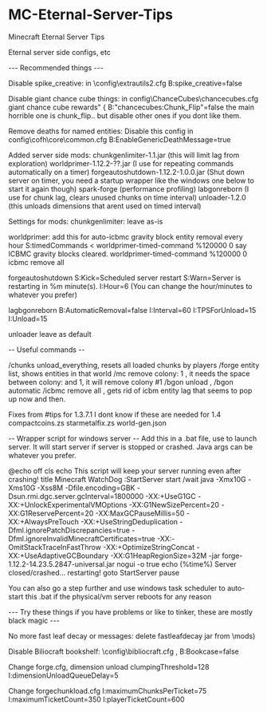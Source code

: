 # MC-Eternal-Server-Tips
Minecraft Eternal Server Tips

Eternal server side configs, etc

--- Recommended things ---

Disable spike_creative: 
in \config\extrautils2.cfg
    B:spike_creative=false

Disable giant chance cube things:
in config\ChanceCubes\chancecubes.cfg
giant chance cube rewards" {
    B:"chancecubes:Chunk_Flip"=false
the main horrible one is chunk_flip.. but disable other ones if you dont like them.

Remove deaths for named entities:
Disable this config in config\cofh\core\common.cfg
B:EnableGenericDeathMessage=true

Added server side mods:
chunkgenlimiter-1.1.jar (this will limit lag from exploration)
worldprimer-1.12.2-??.jar (I use for repeating commands automatically on a timer)
forgeautoshutdown-1.12.2-1.0.0.jar (Shut down server on timer, you need a startup wrapper like the windows one below to start it again though)
spark-forge (performance profiling)
labgonreborn (I use for chunk lag, clears unused chunks on time interval)
unloader-1.2.0 (this unloads dimensions that arent used on timed interval)

Settings for mods:
chunkgenlimiter:
leave as-is

worldprimer:
add this for auto-icbmc gravity block entity removal every hour 
    S:timedCommands <
	worldprimer-timed-command %120000 0 say ICBMC gravity blocks cleared.
	worldprimer-timed-command %120000 0 icbmc remove all

forgeautoshutdown
S:Kick=Scheduled server restart
S:Warn=Server is restarting in %m minute(s).
I:Hour=6 
(You can change the hour/minutes to whatever you prefer)

lagbgonreborn
B:AutomaticRemoval=false
I:Interval=60
I:TPSForUnload=15
I:Unload=15

unloader
leave as default

-- Useful commands --

/chunks unload_everything, resets all loaded chunks by players
/forge entity list, shows entities in that world
/mc remove colony: 1 , it needs the space between colony: and 1, it will remove colony #1
/bgon unload , /bgon automatic
/icbmc remove all , gets rid of icbm entity lag that seems to pop up now and then.

Fixes from #tips for 1.3.7.1 I dont know if these are needed for 1.4
compactcoins.zs
starmetalfix.zs
world-gen.json

-- Wrapper script for windows server --
Add this in a .bat file, use to launch server. It will start server if server is stopped or crashed. Java args can be whatever you prefer.

@echo off
cls
echo This script will keep your server running even after crashing!
title Minecraft WatchDog
:StartServer
start /wait java -Xmx10G -Xms10G -Xss8M -Dfile.encoding=GBK -Dsun.rmi.dgc.server.gcInterval=1800000 -XX:+UseG1GC -XX:+UnlockExperimentalVMOptions -XX:G1NewSizePercent=20 -XX:G1ReservePercent=20 -XX:MaxGCPauseMillis=50 -XX:+AlwaysPreTouch -XX:+UseStringDeduplication -Dfml.ignorePatchDiscrepancies=true -Dfml.ignoreInvalidMinecraftCertificates=true -XX:-OmitStackTraceInFastThrow -XX:+OptimizeStringConcat -XX:+UseAdaptiveGCBoundary -XX:G1HeapRegionSize=32M -jar forge-1.12.2-14.23.5.2847-universal.jar nogui -o true
echo (%time%) Server closed/crashed... restarting!
goto StartServer
pause

You can also go a step further and use windows task scheduler to auto-start this .bat if the physical/vm server reboots for any reason

--- Try these things if you have problems or like to tinker, these are mostly black magic ---

No more fast leaf decay or messages: 
delete fastleafdecay jar from \mods)

Disable Biliocraft bookshelf: 
\config\bibliocraft.cfg , B:Bookcase=false

Change forge.cfg, dimension unload 
clumpingThreshold=128
I:dimensionUnloadQueueDelay=5

Change forgechunkload.cfg
I:maximumChunksPerTicket=75
I:maximumTicketCount=350
I:playerTicketCount=600
